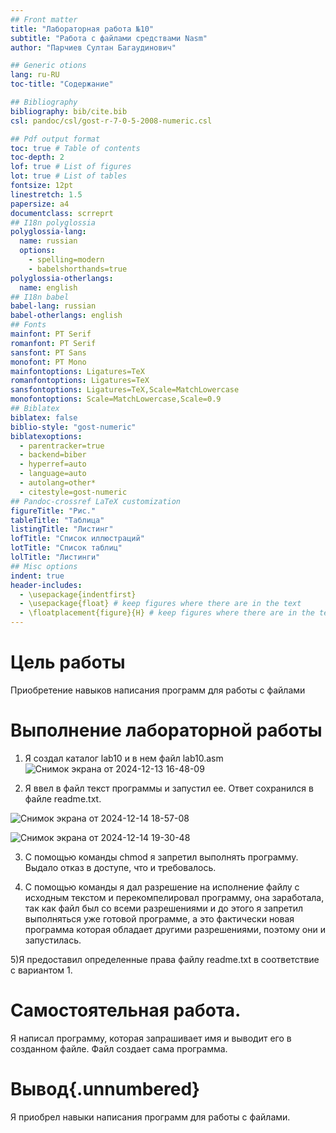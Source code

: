 ```yaml
---
## Front matter
title: "Лабораторная работа №10"
subtitle: "Работа с файлами средствами Nasm"
author: "Парчиев Султан Багаудинович"

## Generic otions
lang: ru-RU
toc-title: "Содержание"

## Bibliography
bibliography: bib/cite.bib
csl: pandoc/csl/gost-r-7-0-5-2008-numeric.csl

## Pdf output format
toc: true # Table of contents
toc-depth: 2
lof: true # List of figures
lot: true # List of tables
fontsize: 12pt
linestretch: 1.5
papersize: a4
documentclass: scrreprt
## I18n polyglossia
polyglossia-lang:
  name: russian
  options:
	- spelling=modern
	- babelshorthands=true
polyglossia-otherlangs:
  name: english
## I18n babel
babel-lang: russian
babel-otherlangs: english
## Fonts
mainfont: PT Serif
romanfont: PT Serif
sansfont: PT Sans
monofont: PT Mono
mainfontoptions: Ligatures=TeX
romanfontoptions: Ligatures=TeX
sansfontoptions: Ligatures=TeX,Scale=MatchLowercase
monofontoptions: Scale=MatchLowercase,Scale=0.9
## Biblatex
biblatex: false
biblio-style: "gost-numeric"
biblatexoptions:
  - parentracker=true
  - backend=biber
  - hyperref=auto
  - language=auto
  - autolang=other*
  - citestyle=gost-numeric
## Pandoc-crossref LaTeX customization
figureTitle: "Рис."
tableTitle: "Таблица"
listingTitle: "Листинг"
lofTitle: "Список иллюстраций"
lotTitle: "Список таблиц"
lolTitle: "Листинги"
## Misc options
indent: true
header-includes:
  - \usepackage{indentfirst}
  - \usepackage{float} # keep figures where there are in the text
  - \floatplacement{figure}{H} # keep figures where there are in the text
---
```


# Цель работы

Приобретение навыков написания программ для работы с файлами



# Выполнение лабораторной работы

1) Я создал каталог lab10 и в нем файл lab10.asm
![Снимок экрана от 2024-12-13 16-48-09](https://github.com/user-attachments/assets/c6df0515-4a18-483c-a206-4ae43267e0dc)



2) Я ввел в файл текст программы и запустил ее. Ответ сохранился в файле readme.txt.

![Снимок экрана от 2024-12-14 18-57-08](https://github.com/user-attachments/assets/105cad2b-e25f-4f75-b7d7-23d69882ef8b)

![Снимок экрана от 2024-12-14 19-30-48](https://github.com/user-attachments/assets/ca3bbc1f-c2d0-4164-9852-5a5ee86e4ee3)


3) С помощью команды сhmod я запретил выполнять программу. Выдало отказ в доступе, что и требовалось.



4) С помощью команды я дал разрешение на исполнение файлу с исходным текстом и перекомпелировал программу, она заработала, так как файл был со всеми разрешениями и до этого я запретил выполняться уже готовой программе, а это фактически новая программа которая обладает другими разрешениями, поэтому они и запустилась.



5)Я предоставил определенные права файлу readme.txt в соответствие с вариантом 1.



# Самостоятельная работа.

Я написал программу, которая запрашивает имя и выводит его в созданном файле. Файл создает сама программа.


# Вывод{.unnumbered}

Я приобрел навыки написания программ для работы с файлами.
